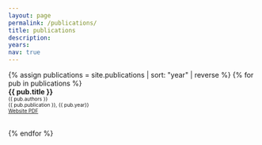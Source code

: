 ```yaml
---
layout: page
permalink: /publications/
title: publications
description:
years:
nav: true
---
```


<div class="publications">
<div style = 'margin-right;'>
{% assign publications = site.publications | sort: "year" | reverse %}
{% for pub in publications %}
<div class="pubitem">
  <div class="pubtitle">
    <b>{{ pub.title }}</b>
  </div>
  <div class="pubauthors">
    <font size="-2">{{ pub.authors }}</font>
  </div>
  <div class="pubinfo">
    <font size="-2">{{ pub.publication }}, {{ pub.year}}</font>
  </div>
  <div class="publinks">
    <font size="-2"><a href="/assets/pdf/{{ pub.link}}"><i class="fas fa-link"></i> Website </a></font>
    <font size="-2"><a href="/assets/pdf/{{ pub.slug}}"><i class="far fa-file-pdf"></i> PDF</a>&nbsp;&nbsp;</font>


  </div>
  <br>
</div>

{% endfor %}
